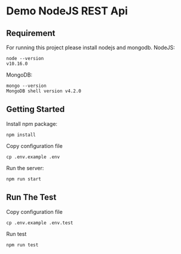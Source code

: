# Demo NodeJS REST Api

## Requirement
For running this project please install nodejs and mongodb.
NodeJS:
```
node --version
v10.16.0
```
MongoDB:
```
mongo --version
MongoDB shell version v4.2.0
```

## Getting Started
Install npm package:
```
npm install
```

Copy configuration file
```
cp .env.example .env
```

Run the server:
```
npm run start
```

## Run The Test
Copy configuration file
```
cp .env.example .env.test
```

Run test
```
npm run test
```